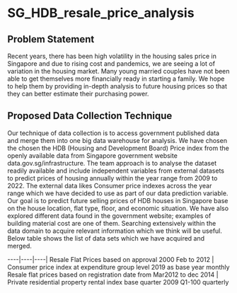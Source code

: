 # SG_HDB_resale_price_analysis
## Problem Statement
Recent years, there has been high volatility in the housing sales price in Singapore and due to rising cost and 
pandemics, we are seeing a lot of variation in the housing market. Many young married couples have not 
been able to get themselves more financially ready in starting a family. We hope to help them by providing 
in-depth analysis to future housing prices so that they can better estimate their purchasing power.
## Proposed Data Collection Technique
Our technique of data collection is to access government published data and merge them into one big data 
warehouse for analysis. We have chosen the chosen the HDB (Housing and Development Board) Price 
index from the openly available data from Singapore government website data.gov.sg/infrastructure. The 
team approach is to analyse the dataset readily available and include independent variables from external 
datasets to predict prices of housing annually within the year range from 2009 to 2022. The external data 
likes Consumer price indexes across the year range which we have decided to use as part of our data 
prediction variable. Our goal is to predict future selling prices of HDB houses in Singapore base on the 
house location, flat type, floor, and economic situation.
We have also explored different data found in the government website; examples of building material cost 
are one of them. Searching extensively within the data domain to acquire relevant information which we 
think will be useful. 
Below table shows the list of data sets which we have acquired and merged.

----|----|----|
Resale Flat Prices based on approval 2000 Feb to 2012 | Consumer price index at expenditure group level 2019 as base year monthly
Resale flat prices based on registration date from Mar2012 to dec 2014 | Private residential property rental index base quarter 2009 Q1-100 quarterly
